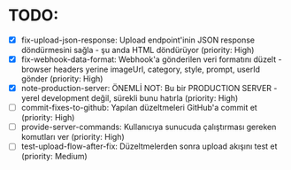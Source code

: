 # TODO:

- [x] fix-upload-json-response: Upload endpoint'inin JSON response döndürmesini sağla - şu anda HTML döndürüyor (priority: High)
- [x] fix-webhook-data-format: Webhook'a gönderilen veri formatını düzelt - browser headers yerine imageUrl, category, style, prompt, userId gönder (priority: High)
- [x] note-production-server: ÖNEMLİ NOT: Bu bir PRODUCTION SERVER - yerel development değil, sürekli bunu hatırla (priority: High)
- [ ] commit-fixes-to-github: Yapılan düzeltmeleri GitHub'a commit et (priority: High)
- [ ] provide-server-commands: Kullanıcıya sunucuda çalıştırması gereken komutları ver (priority: High)
- [ ] test-upload-flow-after-fix: Düzeltmelerden sonra upload akışını test et (priority: Medium)
